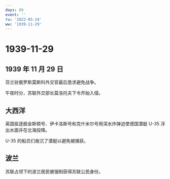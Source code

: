 ```yaml
---
days: 89
event: ''
ru: '2022-05-24'
ww: '1939-11-29'
---
```


# 1939-11-29

## 1939 年 11 月 29 日

芬兰驻俄罗斯莫斯科外交官最后恳求避免战争。

午夜时分，苏联外交部长莫洛托夫下令开始入侵。

## 大西洋

英国驱逐舰金斯顿号、伊卡洛斯号和克什米尔号用深水炸弹迫使德国潜艇 U-35
浮出水面并在北海投降。

U-35 的船员们凿沉了潜艇以避免被捕获。

## 波兰

苏联占领下的波兰居民被强制获得苏联公民身份。